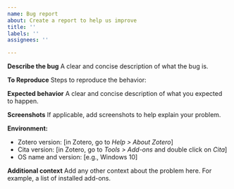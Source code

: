 ```yaml
---
name: Bug report
about: Create a report to help us improve
title: ''
labels: ''
assignees: ''

---
```


<!---
You can follow this template to report a bug. Try and provide as much information as possible.
Please use the search to make sure it hasn't been reported before.
The preferred language is English. You can use [DeepL](https://www.deepl.com/translator) or [Google Translate](https://translate.google.com/) if you need to.
If you are not sure whether to post an issue, you can open a [discussion](https://github.com/diegodlh/zotero-cita/discussions) instead.
-->

**Describe the bug**
A clear and concise description of what the bug is.

**To Reproduce**
Steps to reproduce the behavior:

**Expected behavior**
A clear and concise description of what you expected to happen.

**Screenshots**
If applicable, add screenshots to help explain your problem.

**Environment:**
 - Zotero version: [in Zotero, go to *Help > About Zotero*]
 - Cita version: [in Zotero, go to *Tools > Add-ons* and double click on *Cita*]
 - OS name and version: [e.g., Windows 10]

**Additional context**
Add any other context about the problem here. For example, a list of installed add-ons.

<!---
If possible, attach a debug output log:
1. Enable logging: in Zotero, go to Help > Debug Output Logging > Enable.
2. Follow the steps to reproduce the behavior described above.
3. Go to Help > Debug Output Logging > View Output.
4. On the window that opens, go to File > Save to save the log. Attach this file to this bug report.
5. Close the Debug Output window and disable logging: Help > Debug Output Logging > Disable.

If it doesn't affect your privacy, you can also export the item or collection causing trouble to a file and attach it to this bug report:
1. Select the item(s) or collection causing trouble, right click on your selection and choose Export Item/Collection.
2. Choose "Zotero RDF" as format and make sure to check Export Notes (because Cita saves citations metadata to note attachments). Hit OK to save.
-->
